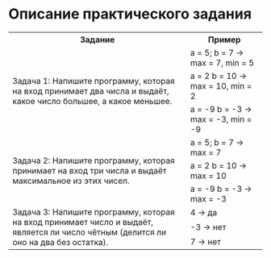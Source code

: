 # Описание практического задания

<table>
	<tr>
	    <th>Задание</th>
	    <th>Пример</th>  
	</tr>
    <tr>
	    <td rowspan="3" width="70%">Задача 1: Напишите программу, которая на вход принимает два числа и выдаёт, какое число большее, а какое меньшее.</td>
	    <td>a = 5; b = 7 ->  max = 7, min = 5</td>  
	</tr>
    <tr>
	    <td>a = 2 b = 10 -> max = 10, min = 2</td>  
    </tr>
        <tr>
	    <td>a = -9 b = -3 -> max = -3, min = -9</td>  
    </tr>
	    <tr>
	    <td rowspan="3" width="70%">Задача 2: Напишите программу, которая принимает на вход три числа и выдаёт максимальное из этих чисел.</td>
	    <td>a = 5; b = 7 ->  max = 7</td>  
	</tr>
    <tr>
	    <td>a = 2 b = 10 -> max = 10</td>  
    </tr>
        <tr>
	    <td>a = -9 b = -3 -> max = -3</td>  
    </tr>
	</tr>
	    <tr>
	    <td rowspan="3" width="70%">Задача 3: Напишите программу, которая на вход принимает число и выдаёт, является ли число чётным (делится ли оно на два без остатка).</td>
	    <td>4 -> да</td>  
	</tr>
    <tr>
	    <td>-3 -> нет</td>  
    </tr>
        <tr>
	    <td>7 -> нет</td>  
    </tr>
</table>
